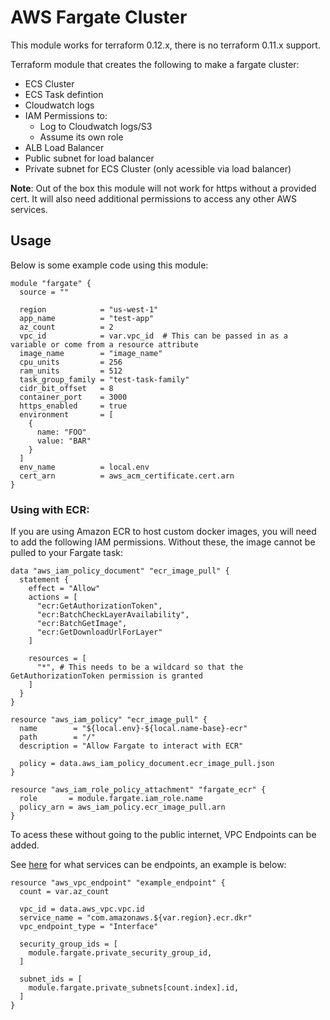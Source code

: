 # AWS Fargate Cluster

This module works for terraform 0.12.x, there is no terraform 0.11.x support.

Terraform module that creates the following to make a fargate cluster:

- ECS Cluster
- ECS Task defintion
- Cloudwatch logs
- IAM Permissions to: 
   - Log to Cloudwatch logs/S3
   - Assume its own role
- ALB Load Balancer
- Public subnet for load balancer
- Private subnet for ECS Cluster (only acessible via load balancer)

**Note**: Out of the box this module will not work for https without a provided cert. It
will also need additional permissions to access any other AWS services.

## Usage

Below is some example code using this module:

```
module "fargate" {
  source = ""

  region            = "us-west-1"
  app_name          = "test-app"
  az_count          = 2
  vpc_id            = var.vpc_id  # This can be passed in as a variable or come from a resource attribute
  image_name        = "image_name"
  cpu_units         = 256
  ram_units         = 512
  task_group_family = "test-task-family"
  cidr_bit_offset   = 8
  container_port    = 3000
  https_enabled     = true
  environment       = [
    {
      name: "FOO"
      value: "BAR"
    }
  ]
  env_name          = local.env
  cert_arn          = aws_acm_certificate.cert.arn
}
```

### Using with ECR:

If you are using Amazon ECR to host custom docker images, you will need to add the following IAM permissions.
Without these, the image cannot be pulled to your Fargate task:

```
data "aws_iam_policy_document" "ecr_image_pull" {
  statement {
    effect = "Allow"
    actions = [
      "ecr:GetAuthorizationToken",
      "ecr:BatchCheckLayerAvailability",
      "ecr:BatchGetImage",
      "ecr:GetDownloadUrlForLayer"
    ]

    resources = [
      "*", # This needs to be a wildcard so that the GetAuthorizationToken permission is granted
    ]
  }
}

resource "aws_iam_policy" "ecr_image_pull" {
  name        = "${local.env}-${local.name-base}-ecr"
  path        = "/"
  description = "Allow Fargate to interact with ECR"

  policy = data.aws_iam_policy_document.ecr_image_pull.json
}

resource "aws_iam_role_policy_attachment" "fargate_ecr" {
  role       = module.fargate.iam_role.name
  policy_arn = aws_iam_policy.ecr_image_pull.arn
}
```

To acess these without going to the public internet, VPC Endpoints can be added.

See [here](https://docs.aws.amazon.com/vpc/latest/userguide/vpc-endpoints.html)
for what services can be endpoints, an example is below:

```
resource "aws_vpc_endpoint" "example_endpoint" {
  count = var.az_count

  vpc_id = data.aws_vpc.vpc.id
  service_name = "com.amazonaws.${var.region}.ecr.dkr"
  vpc_endpoint_type = "Interface"

  security_group_ids = [
    module.fargate.private_security_group_id,
  ]

  subnet_ids = [
    module.fargate.private_subnets[count.index].id,
  ]
}
```
